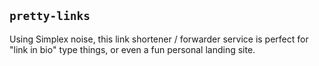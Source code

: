 ## `pretty-links`

Using Simplex noise, this link shortener / forwarder service is perfect for "link in bio" type things, or even a fun personal landing site.
